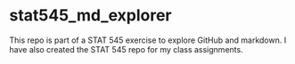 # stat545_md_explorer

This repo is part of a STAT 545 exercise to explore GitHub and markdown. I have also created the STAT 545 repo for my class assignments.
